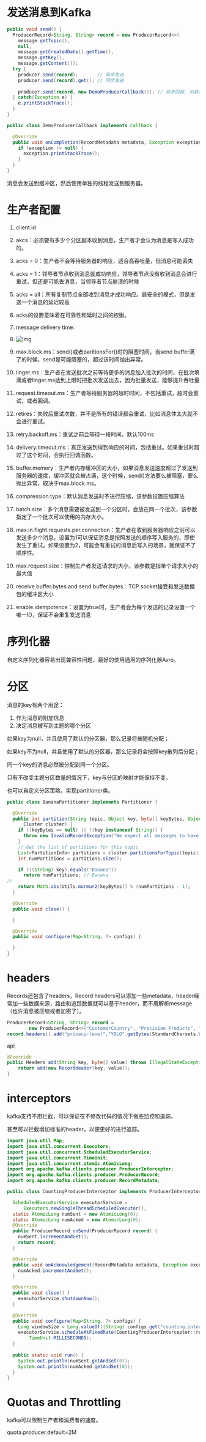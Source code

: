 # 发送消息到Kafka

```java
public void send() {
  ProducerRecord<String, String> record = new ProducerRecord<>(
    message.getTopic(),
    null,
    message.getCreatedDate().getTime(),
    message.getKey(),
    message.getContent());
  try {
    producer.send(record);       // 异步发送
    producer.send(record).get(); // 同步发送
  
    producer.send(record, new DemoProducerCallback()); // 异步回调, 对异常结果进行处理
  } catch(Exception e) {
    e.printStackTrace();
  }
}

public class DemoProducerCallback implements Callback {

  @Override
  public void onCompletion(RecordMetadata metadata, Exception exception) {
    if (exception != null) {
      exception.printStackTrace();
    }
  }
}
```

消息会发送到缓冲区，然后使用单独的线程发送到服务器。

# 生产者配置

1. client.id
2. akcs：必须要有多少个分区副本收到消息，生产者才会认为消息是写入成功的。

1. acks = 0：生产者不会等待服务器的响应，适合高吞吐量，但消息可能丢失
2. acks = 1：领导者节点收到消息就成功响应，领导者节点没有收到消息会进行重试，但还是可能丢消息，当领导者节点崩溃的时候
3. acks = all：所有复制节点全部收到消息才成功响应。最安全的模式，但是发送一个消息的延迟较高
4. acks的设置意味着在可靠性和延时之间的权衡。

1. message delivery time:

1. ![img](https://cdn.nlark.com/yuque/0/2023/png/32473878/1700897174731-b534099f-2bc5-4517-ad47-d5a94174c27f.png)
2. max.block.ms：send()或者paritionsFor()时的阻塞时间，当send buffer满了的时候，send是可能阻塞的，超过该时间抛出异常。
3. linger.ms：生产者在发送批次之前等待更多的消息加入批次的时间，在批次填满或者linger.ms达到上限时把批次发送出去，因为批量发送，能够提升吞吐量
4. request.timeout.ms：生产者等待服务器的超时时间，不包括重试，超时会重试，或者回调。
5. retires：失败后重试次数，并不是所有的错误都会重试，比如消息体太大就不会进行重试。
6. retry.backoff.ms：重试之前会等待一段时间，默认100ms
7. delivery.timeout.ms：真正发送到得到响应的时间，包括重试。如果重试时超过了这个时间，会执行回调函数。

1. buffer.memory：生产者内存缓冲区的大小，如果消息发送速度超过了发送到服务器的速度，缓冲区就会被占满，这个时候，send()方法要么被阻塞，要么抛出异常，取决于max.block.ms。
2. compression.type：默认消息发送时不进行压缩，该参数设置压缩算法
3. batch.size：多个消息需要被发送到一个分区时，会放在同一个批次，该参数指定了一个批次可以使用的内存大小。
4. max.in.flight.requests.per.connection：生产者在收到服务器响应之前可以发送多少个消息，设置为1可以保证消息是按照发送的顺序写入服务的，即使发生了重试。如果设置为2，可能会有重试的消息后写入的场景，就保证不了顺序性。
5. max.request.size：控制生产者发送请求的大小，该参数是指单个请求大小的最大值
6. receive.buffer.bytes and send.buffer.bytes：TCP socket接受和发送数据包的缓冲区大小
7. enable.idempotence：设置为true时，生产者会为每个发送的记录设置一个唯一ID，保证不会重复发送消息

# 序列化器

自定义序列化器容易出现兼容性问题，最好的使用通用的序列化器Avro。

# 分区

消息的key有两个用途：

1. 作为消息的附加信息
2. 决定消息被写到主题的哪个分区



如果key为null，并且使用了默认的分区器，那么记录将被随机分配；

如果key不为null，并且使用了默认的分区器，那么记录将会按照key散列后分配；



同一个key的消息必然被分配到同一个分区。



只有不改变主题分区数量的情况下，key与分区的映射才能保持不变。



也可以自定义分区策略，实现partitioner类。

```java
public class BananaPartitioner implements Partitioner {

  @Override
  public int partition(String topic, Object key, byte[] keyBytes, Object value, byte[] valueBytes,
      Cluster cluster) {
    if ((keyBytes == null) || !(key instanceof String)) {
      throw new InvalidRecordException("We expect all messages to have customer name as key");
    }
    // Get the list of partitions for this topic
    List<PartitionInfo> partitions = cluster.partitionsForTopic(topic);
    int numPartitions = partitions.size();

    if (((String) key).equals("Banana"))
      return numPartitions; // Banana
//
    return Math.abs(Utils.murmur2(keyBytes)) % (numPartitions - 1);
  }

  @Override
  public void close() {

  }

  @Override
  public void configure(Map<String, ?> configs) {

  }
}
```



# headers

Records还包含了headers，Record headers可以添加一些metadata，header经常加一些数据来源，路由和追踪数据就可以基于header，而不用解析message（也许消息被压缩或者加密了）。

```java
ProducerRecord<String, String> record =
        new ProducerRecord<>("CustomerCountry", "Precision Products", "France");
record.headers().add("privacy-level","YOLO".getBytes(StandardCharsets.UTF_8));
```

api

```java
@Override
public Headers add(String key, byte[] value) throws IllegalStateException {
    return add(new RecordHeader(key, value));
}
```



# interceptors

kafka支持不用拦截，可以保证在不修改代码的情况下做些监控和追踪。

甚至可以拦截增加标准的header，以便更好的进行追踪。

```java
import java.util.Map;
import java.util.concurrent.Executors;
import java.util.concurrent.ScheduledExecutorService;
import java.util.concurrent.TimeUnit;
import java.util.concurrent.atomic.AtomicLong;
import org.apache.kafka.clients.producer.ProducerInterceptor;
import org.apache.kafka.clients.producer.ProducerRecord;
import org.apache.kafka.clients.producer.RecordMetadata;

public class CountingProducerInterceptor implements ProducerInterceptor {

  ScheduledExecutorService executorService =
      Executors.newSingleThreadScheduledExecutor();
  static AtomicLong numSent = new AtomicLong(0);
  static AtomicLong numAcked = new AtomicLong(0);
  @Override
  public ProducerRecord onSend(ProducerRecord record) {
    numSent.incrementAndGet();
    return record;
  }

  @Override
  public void onAcknowledgement(RecordMetadata metadata, Exception exception) {
    numAcked.incrementAndGet();
  }

  @Override
  public void close() {
    executorService.shutdownNow();
  }

  @Override
  public void configure(Map<String, ?> configs) {
    Long windowSize = Long.valueOf((String) configs.get("counting.interceptor.window.size.ms"));
    executorService.scheduleAtFixedRate(CountingProducerInterceptor::run, windowSize, windowSize,
        TimeUnit.MILLISECONDS);
  }
  
  public static void run() {
    System.out.println(numSent.getAndSet(0));
    System.out.println(numAcked.getAndSet(0));
  }
}
```



# Quotas and Throttling

kafka可以限制生产者和消费者的速度。

quota.producer.default=2M 
